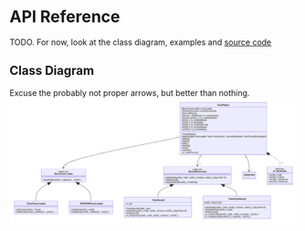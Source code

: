 # API Reference
TODO. For now, look at the class diagram, examples and [source code](../src)

## Class Diagram
Excuse the probably not proper arrows, but better than nothing.
![Class diagram](images/ClassDiagram.svg)
